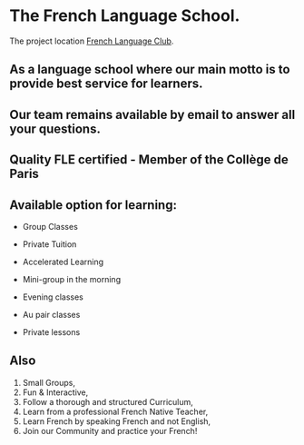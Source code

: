 # The French Language School.

The project location [French Language Club](https://github.com/facebook/create-react-app).

## As a language school where our main motto is to provide best service for learners.

## Our team remains available by email to answer all your questions.

## Quality FLE certified - Member of the Collège de Paris

## Available option for learning:

- Group Classes

- Private Tuition

- Accelerated Learning

- Mini-group in the morning

- Evening classes

- Au pair classes

- Private lessons

## Also

1. Small Groups,
2. Fun & Interactive,
3. Follow a thorough and structured Curriculum,
4. Learn from a professional French Native Teacher,
5. Learn French by speaking French and not English,
6. Join our Community and practice your French!
